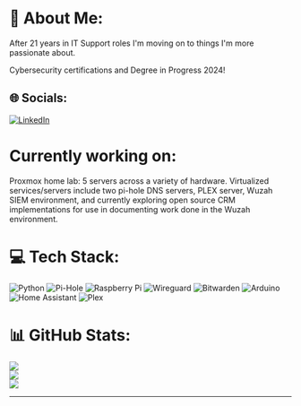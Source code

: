 # 💫 About Me:
After 21 years in IT Support roles I'm moving on to things I'm more passionate about. 

Cybersecurity certifications and Degree in Progress 2024!

## 🌐 Socials:
[![LinkedIn](https://img.shields.io/badge/LinkedIn-%230077B5.svg?logo=linkedin&logoColor=white)](https://linkedin.com/in/joshuastanden) 


# Currently working on:
Proxmox home lab: 5 servers across a variety of hardware. Virtualized services/servers include two pi-hole DNS servers, PLEX server, Wuzah SIEM environment, and currently exploring open source CRM implementations for use in documenting work done in the Wuzah environment. 



# 💻 Tech Stack:
![Python](https://img.shields.io/badge/python-3670A0?style=for-the-badge&logo=python&logoColor=ffdd54) ![Pi-Hole](https://img.shields.io/badge/pihole-%2396060C.svg?style=for-the-badge&logo=pi-hole&logoColor=white) ![Raspberry Pi](https://img.shields.io/badge/-RaspberryPi-C51A4A?style=for-the-badge&logo=Raspberry-Pi) ![Wireguard](https://img.shields.io/badge/wireguard-%2388171A.svg?style=for-the-badge&logo=wireguard&logoColor=white) ![Bitwarden](https://img.shields.io/badge/bitwarden-%23175DDC.svg?style=for-the-badge&logo=bitwarden&logoColor=white) ![Arduino](https://img.shields.io/badge/-Arduino-00979D?style=for-the-badge&logo=Arduino&logoColor=white) ![Home Assistant](https://img.shields.io/badge/home%20assistant-%2341BDF5.svg?style=for-the-badge&logo=home-assistant&logoColor=white) ![Plex](https://img.shields.io/badge/plex-%23E5A00D.svg?style=for-the-badge&logo=plex&logoColor=white)
# 📊 GitHub Stats:
![](https://github-readme-stats.vercel.app/api?username=JoshuaStanden&theme=city_light&hide_border=true&include_all_commits=false&count_private=false)<br/>
![](https://github-readme-streak-stats.herokuapp.com/?user=JoshuaStanden&theme=city_light&hide_border=true)<br/>
![](https://github-readme-stats.vercel.app/api/top-langs/?username=JoshuaStanden&theme=city_light&hide_border=true&include_all_commits=false&count_private=false&layout=compact)

---
